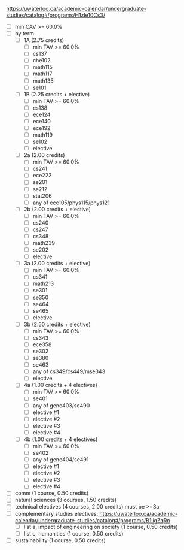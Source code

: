 https://uwaterloo.ca/academic-calendar/undergraduate-studies/catalog#/programs/H1zle10Cs3/
- [ ] min CAV >= 60.0%
- [ ] by term
	- [ ] 1A (2.75 credits)
		- [ ] min TAV >= 60.0%
		- [ ] cs137
		- [ ] che102
		- [ ] math115
		- [ ] math117
		- [ ] math135
		- [ ] se101
	- [ ] 1B (2.25 credits + elective)
		- [ ] min TAV >= 60.0%
		- [ ] cs138
		- [ ] ece124
		- [ ] ece140
		- [ ] ece192
		- [ ] math119
		- [ ] se102
		- [ ] elective
	- [ ] 2a (2.00 credits)
		- [ ] min TAV >= 60.0%
		- [ ] cs241
		- [ ] ece222
		- [ ] se201
		- [ ] se212
		- [ ] stat206
		- [ ] any of ece105/phys115/phys121
	- [ ] 2b (2.00 credits + elective)
		- [ ] min TAV >= 60.0%
		- [ ] cs240
		- [ ] cs247
		- [ ] cs348
		- [ ] math239
		- [ ] se202
		- [ ] elective
	- [ ] 3a (2.00 credits + elective)
		- [ ] min TAV >= 60.0%
		- [ ] cs341
		- [ ] math213
		- [ ] se301
		- [ ] se350
		- [ ] se464
		- [ ] se465
		- [ ] elective
	- [ ] 3b (2.50 credits + elective)
		- [ ] min TAV >= 60.0%
		- [ ] cs343
		- [ ] ece358
		- [ ] se302
		- [ ] se380
		- [ ] se463
		- [ ] any of cs349/cs449/mse343
		- [ ] elective
	- [ ] 4a (1.00 credits + 4 electives)
		- [ ] min TAV >= 60.0%
		- [ ] se401
		- [ ] any of gene403/se490
		- [ ] elective #1
		- [ ] elective #2
		- [ ] elective #3
		- [ ] elective #4
	- [ ] 4b (1.00 credits + 4 electives)
		- [ ] min TAV >= 60.0%
		- [ ] se402
		- [ ] any of gene404/se491
		- [ ] elective #1
		- [ ] elective #2
		- [ ] elective #3
		- [ ] elective #4
- [ ] comm (1 course, 0.50 credits)
- [ ] natural sciences (3 courses, 1.50 credits)
- [ ] technical electives (4 courses, 2.00 credits) must be >=3a
- [ ] complementary studies electives: https://uwaterloo.ca/academic-calendar/undergraduate-studies/catalog#/programs/B1ligZqRn
	- [ ] list a, impact of engineering on society (1 course, 0.50 credits)
	- [ ] list c, humanities (1 course, 0.50 credits)
- [ ] sustainability (1 course, 0.50 credits)